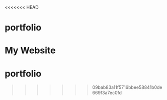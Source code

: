<<<<<<< HEAD
# portfolio
My Website 
=======
# portfolio
>>>>>>> 09bab83a11f5716bbee58841b0de669f3a7ec0fd
